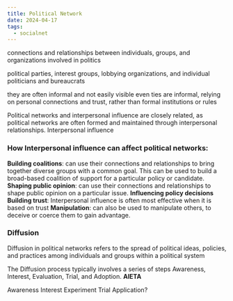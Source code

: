 ```yaml
---
title: Political Network
date: 2024-04-17
tags:
  - socialnet
---
```

connections and relationships between individuals, groups, and organizations involved in politics

political parties, interest groups, lobbying organizations, and individual politicians and bureaucrats

they are often informal and not easily visible
even ties are informal, relying on personal connections and trust, rather than formal institutions or rules

Political networks and interpersonal influence are closely related, as political networks are often formed and maintained through interpersonal relationships.
Interpersonal influence

### How Interpersonal influence can affect political networks: 

**Building coalitions**: can use their connections and relationships to bring together diverse groups with a common goal. This can be used to build a broad-based coalition of support for a particular policy or candidate. 
**Shaping public opinion**: can use their connections and relationships to shape public opinion on a particular issue. 
**Influencing policy decisions**
**Building trust**: Interpersonal influence is often most effective when it is based on trust
**Manipulation**: can also be used to manipulate others, to deceive or coerce them to gain advantage.

### Diffusion
Diffusion in political networks refers to the spread of political ideas, policies, and practices among individuals and groups within a political system

The Diffusion process typically involves a series of steps 
Awareness, Interest, Evaluation, Trial, and Adoption.
**AIETA** 

Awareness
Interest
Experiment
Trial
Application?